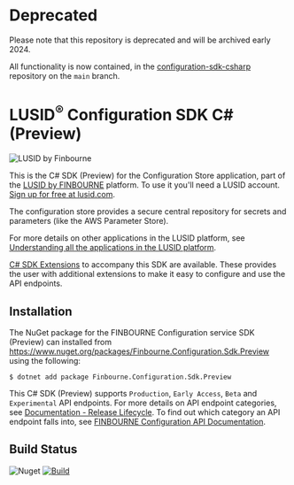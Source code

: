 # Deprecated

Please note that this repository is deprecated and will be archived early 2024.

All functionality is now contained, in the [configuration-sdk-csharp](https://github.com/finbourne/configuration-sdk-csharp) repository on the `main` branch.

# LUSID<sup>®</sup> Configuration SDK C# (Preview)
![LUSID by Finbourne](https://content.finbourne.com/LUSID_repo.png)

This is the C# SDK (Preview) for the Configuration Store application, part of the [LUSID by FINBOURNE](https://www.finbourne.com/lusid-technology) platform. To use it you'll need a LUSID account. [Sign up for free at lusid.com](https://www.lusid.com/app/signup).

The configuration store provides a secure central repository for secrets and parameters (like the AWS Parameter Store).

For more details on other applications in the LUSID platform, see [Understanding all the applications in the LUSID platform](https://support.lusid.com/knowledgebase/article/KA-01787/en-us).

[C# SDK Extensions](https://github.com/finbourne/configuration-sdk-extensions-csharp) to accompany this SDK are available. These provides the user with additional extensions to make it easy to configure and use the API endpoints.

## Installation

The NuGet package for the FINBOURNE Configuration service SDK (Preview) can installed from https://www.nuget.org/packages/Finbourne.Configuration.Sdk.Preview using the following:

```
$ dotnet add package Finbourne.Configuration.Sdk.Preview
```

This C# SDK (Preview) supports `Production`, `Early Access`, `Beta` and `Experimental` API endpoints. For more details on API endpoint categories, see [Documentation - Release Lifecycle](https://www.lusid.com/app/resources/documentation/lifecycle). To find out which category an API endpoint falls into, see [FINBOURNE Configuration API Documentation](https://www.lusid.com/configuration/swagger/index.html).

## Build Status 

![Nuget](https://img.shields.io/nuget/v/Finbourne.Configuration.Sdk.Preview?color=blue) [![Build](https://github.com/finbourne/configuration-sdk-csharp-preview/actions/workflows/build.yaml/badge.svg?branch=master)](https://github.com/finbourne/configuration-sdk-csharp-preview/actions/workflows/build.yaml)
